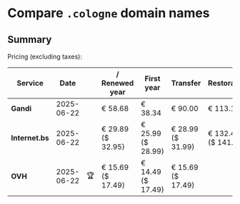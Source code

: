 # Compare `.cologne` domain names

## Summary

Pricing (excluding taxes):

| Service | Date |  | / Renewed year | First year | Transfer | Restoration |
|--|--|--|--|--|--|--|
| **Gandi** | 2025-06-22 |  | € 58.68 | € 38.34 | € 90.00 | € 113.12 |
| **Internet.bs** | 2025-06-22 |  | € 29.89<br>($ 32.95) | € 25.99<br>($ 28.99) | € 28.99<br>($ 31.99) | € 132.45<br>($ 141.25) |
| **OVH** | 2025-06-22 | 🏆 | € 15.69<br>($ 17.49) | € 14.49<br>($ 17.49) | € 15.69<br>($ 17.49) |  |
